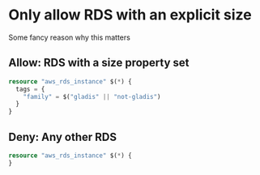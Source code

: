 # Only allow RDS with an explicit size

Some fancy reason why this matters

## Allow: RDS with a size property set

```terraform
resource "aws_rds_instance" $(*) {
  tags = {
    "family" = $("gladis" || "not-gladis")
  }
}
```

## Deny: Any other RDS

```terraform
resource "aws_rds_instance" $(*) {
}
